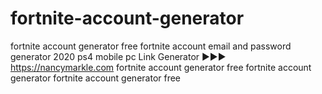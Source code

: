 # fortnite-account-generator
fortnite account generator free fortnite account email and password generator 2020 ps4 mobile pc  Link Generator ►►► https://nancymarkle.com   fortnite account generator free fortnite account generator fortnite account generator free
